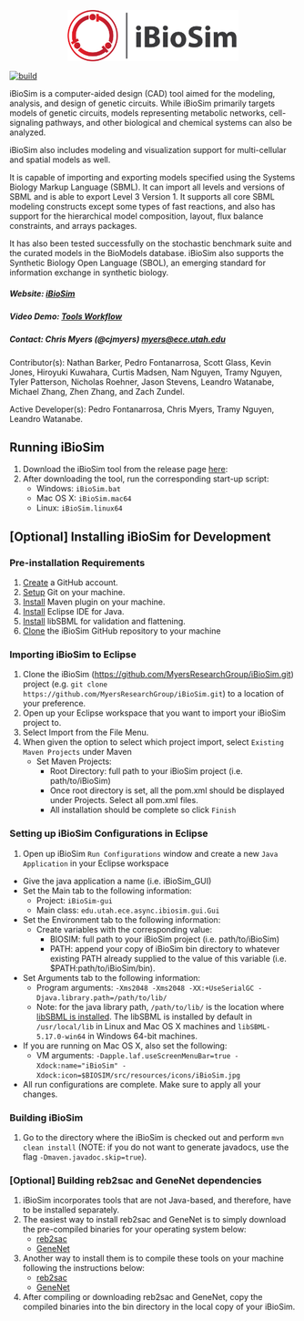 
<p align="center">
  <img  src="docs/media/iBioSim_horizontal.png" width=300>
</p>

[![build](https://github.com/MyersResearchGroup/iBioSim/workflows/build/badge.svg)](https://github.com/MyersResearchGroup/iBioSim/actions)

iBioSim is a computer-aided design (CAD) tool aimed for the modeling, analysis, and design of genetic circuits. 
While iBioSim primarily targets models of genetic circuits, models representing metabolic networks, cell-signaling pathways, 
and other biological and chemical systems can also be analyzed. 

iBioSim also includes modeling and visualization support for multi-cellular and spatial models as well. 

It is capable of importing and exporting models specified using the Systems Biology Markup Language (SBML). 
It can import all levels and versions of SBML and is able to export Level 3 Version 1. 
It supports all core SBML modeling constructs except some types of fast reactions, and also has support for the 
hierarchical model composition, layout, flux balance constraints, and arrays packages. 

It has also been tested successfully on the stochastic benchmark suite and the curated models in the BioModels database. 
iBioSim also supports the Synthetic Biology Open Language (SBOL), an emerging standard for information exchange in synthetic 
biology.

##### Website: [iBioSim](http://www.async.ece.utah.edu/ibiosim)
##### Video Demo: [Tools Workflow](https://www.youtube.com/watch?v=g4xayzlyC2Q)
##### Contact: Chris Myers (@cjmyers) myers@ece.utah.edu

Contributor(s): Nathan Barker, Pedro Fontanarrosa, Scott Glass, Kevin Jones, Hiroyuki Kuwahara, Curtis Madsen, Nam Nguyen, Tramy Nguyen, Tyler Patterson, Nicholas Roehner, Jason Stevens, Leandro Watanabe, Michael Zhang, Zhen Zhang, and Zach Zundel.

Active Developer(s): Pedro Fontanarrosa, Chris Myers, Tramy Nguyen, Leandro Watanabe.

## Running iBioSim
1. Download the iBioSim tool from the release page [here](https://github.com/MyersResearchGroup/iBioSim/releases): 
2. After downloading the tool, run the corresponding start-up script:
      * Windows: ```iBioSim.bat``` 
      * Mac OS X: ```iBioSim.mac64```
      * Linux: ```iBioSim.linux64```


## [Optional] Installing iBioSim for Development

### Pre-installation Requirements
1. [Create](https://github.com/) a GitHub account.
2. [Setup](https://help.github.com/articles/set-up-git) Git on your machine.
3. [Install](https://maven.apache.org/download.cgi) Maven plugin on your machine.
4. [Install](http://www.eclipse.org) Eclipse IDE  for Java. 
5. [Install](https://sourceforge.net/projects/sbml/files/libsbml/5.17.0/experimental/) libSBML for validation and flattening.
6. [Clone](https://help.github.com/articles/cloning-a-repository/) the iBioSim GitHub repository to your machine


### Importing iBioSim to Eclipse
1. Clone the iBioSim (https://github.com/MyersResearchGroup/iBioSim.git) project (e.g. ```git clone https://github.com/MyersResearchGroup/iBioSim.git```) to a location of your preference.
2. Open up your Eclipse workspace that you want to import your iBioSim project to.
3. Select Import from the File Menu.
4. When given the option to select which project import, select ```Existing Maven Projects``` under Maven
   * Set Maven Projects:
      * Root Directory: full path to your iBioSim project (i.e. path/to/iBioSim)
      * Once root directory is set, all the pom.xml should be displayed under Projects. Select all pom.xml files.
      * All installation should be complete so click ```Finish```

### Setting up iBioSim Configurations in Eclipse
1. Open up iBioSim ```Run Configurations``` window and create a new ```Java Application``` in your Eclipse workspace
  * Give the java application a name (i.e. iBioSim_GUI)
  * Set the Main tab to the following information:
    * Project: ```iBioSim-gui```
    * Main class: ```edu.utah.ece.async.ibiosim.gui.Gui```
  * Set the Environment tab to the following information:
    * Create variables with the corresponding value:
      * BIOSIM: full path to your iBioSim project (i.e. path/to/iBioSim)
      * PATH: append your copy of iBioSim bin directory to whatever existing PATH already supplied to the value of this variable (i.e. $PATH:path/to/iBioSim/bin).
  * Set Arguments tab to the following information:
    * Program arguments: ```-Xms2048 -Xms2048 -XX:+UseSerialGC -Djava.library.path=/path/to/lib/```
    * Note: for the java library path, ```/path/to/lib/``` is the location where [libSBML is installed](#pre-installation-requirements). The libSBML is installed by default in ```/usr/local/lib``` in Linux and Mac OS X machines and ```libSBML-5.17.0-win64``` in Windows 64-bit machines. 
  * If you are running on Mac OS X, also set the following:
    * VM arguments: ```-Dapple.laf.useScreenMenuBar=true -Xdock:name="iBioSim" -Xdock:icon=$BIOSIM/src/resources/icons/iBioSim.jpg```
  * All run configurations are complete. Make sure to apply all your changes.
  
### Building iBioSim
1. Go to the directory where the iBioSim is checked out and perform ```mvn clean install``` (NOTE: if you do not want to generate javadocs, use the flag ```-Dmaven.javadoc.skip=true```).

### [Optional] Building reb2sac and GeneNet dependencies
1. iBioSim incorporates tools that are not Java-based, and therefore, have to be installed separately. 
2. The easiest way to install reb2sac and GeneNet is to simply download the pre-compiled binaries for your operating system below: 
   * [reb2sac](https://github.com/MyersResearchGroup/reb2sac/releases)
   * [GeneNet](https://github.com/MyersResearchGroup/GeneNet/releases)
3. Another way to install them is to compile these tools on your machine following the instructions below:
   * [reb2sac](https://github.com/MyersResearchGroup/reb2sac/)
   * [GeneNet](https://github.com/MyersResearchGroup/GeneNet/)
4. After compiling or downloading reb2sac and GeneNet, copy the compiled binaries into the bin directory in the local copy of your iBioSim.


   
